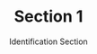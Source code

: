 ---
layout: default
title: Section 1
subtitle: Identification Section
parent: WMO GRIB2 Documentation
nav_order: 1
has_children: true
zh_cn: 标志定义
---